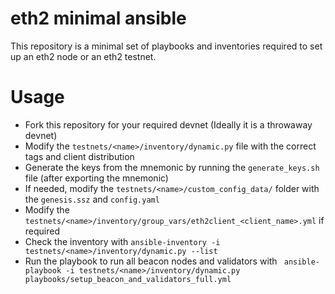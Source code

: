 # eth2 minimal ansible

This repository is a minimal set of playbooks and inventories required to set up an eth2 node or an eth2 testnet.

# Usage
- Fork this repository for your required devnet (Ideally it is a throwaway devnet)
- Modify the `testnets/<name>/inventory/dynamic.py` file with the correct tags and client distribution
- Generate the keys from the mnemonic by running the `generate_keys.sh` file (after exporting the mnemonic)  
- If needed, modify the `testnets/<name>/custom_config_data/` folder with the `genesis.ssz` and `config.yaml`
- Modify the `testnets/<name>/inventory/group_vars/eth2client_<client_name>.yml` if required
- Check the inventory with `ansible-inventory -i testnets/<name>/inventory/dynamic.py --list`
- Run the playbook to run all beacon nodes and validators with ` ansible-playbook -i testnets/<name>/inventory/dynamic.py playbooks/setup_beacon_and_validators_full.yml`
